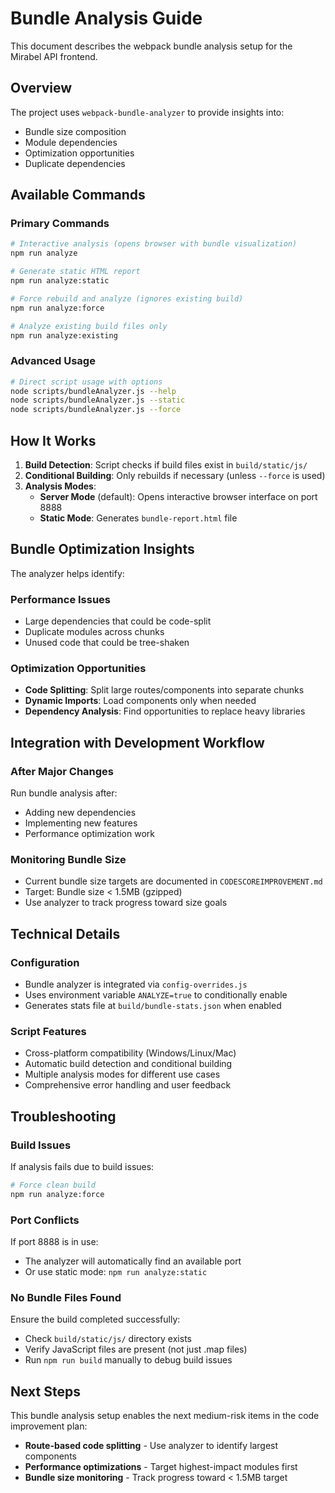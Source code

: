 # Bundle Analysis Guide

This document describes the webpack bundle analysis setup for the Mirabel API frontend.

## Overview

The project uses `webpack-bundle-analyzer` to provide insights into:
- Bundle size composition
- Module dependencies
- Optimization opportunities
- Duplicate dependencies

## Available Commands

### Primary Commands

```bash
# Interactive analysis (opens browser with bundle visualization)
npm run analyze

# Generate static HTML report
npm run analyze:static

# Force rebuild and analyze (ignores existing build)
npm run analyze:force

# Analyze existing build files only
npm run analyze:existing
```

### Advanced Usage

```bash
# Direct script usage with options
node scripts/bundleAnalyzer.js --help
node scripts/bundleAnalyzer.js --static
node scripts/bundleAnalyzer.js --force
```

## How It Works

1. **Build Detection**: Script checks if build files exist in `build/static/js/`
2. **Conditional Building**: Only rebuilds if necessary (unless `--force` is used)
3. **Analysis Modes**:
   - **Server Mode** (default): Opens interactive browser interface on port 8888
   - **Static Mode**: Generates `bundle-report.html` file

## Bundle Optimization Insights

The analyzer helps identify:

### Performance Issues
- Large dependencies that could be code-split
- Duplicate modules across chunks
- Unused code that could be tree-shaken

### Optimization Opportunities
- **Code Splitting**: Split large routes/components into separate chunks
- **Dynamic Imports**: Load components only when needed  
- **Dependency Analysis**: Find opportunities to replace heavy libraries

## Integration with Development Workflow

### After Major Changes
Run bundle analysis after:
- Adding new dependencies
- Implementing new features
- Performance optimization work

### Monitoring Bundle Size
- Current bundle size targets are documented in `CODESCOREIMPROVEMENT.md`
- Target: Bundle size < 1.5MB (gzipped)
- Use analyzer to track progress toward size goals

## Technical Details

### Configuration
- Bundle analyzer is integrated via `config-overrides.js`
- Uses environment variable `ANALYZE=true` to conditionally enable
- Generates stats file at `build/bundle-stats.json` when enabled

### Script Features
- Cross-platform compatibility (Windows/Linux/Mac)
- Automatic build detection and conditional building
- Multiple analysis modes for different use cases
- Comprehensive error handling and user feedback

## Troubleshooting

### Build Issues
If analysis fails due to build issues:
```bash
# Force clean build
npm run analyze:force
```

### Port Conflicts
If port 8888 is in use:
- The analyzer will automatically find an available port
- Or use static mode: `npm run analyze:static`

### No Bundle Files Found
Ensure the build completed successfully:
- Check `build/static/js/` directory exists
- Verify JavaScript files are present (not just .map files)
- Run `npm run build` manually to debug build issues

## Next Steps

This bundle analysis setup enables the next medium-risk items in the code improvement plan:
- **Route-based code splitting** - Use analyzer to identify largest components
- **Performance optimizations** - Target highest-impact modules first
- **Bundle size monitoring** - Track progress toward < 1.5MB target